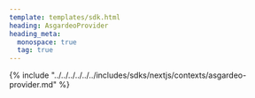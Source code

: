 ```yaml
---
template: templates/sdk.html
heading: AsgardeoProvider
heading_meta:
  monospace: true
  tag: true
---
```

{% include "../../../../../../includes/sdks/nextjs/contexts/asgardeo-provider.md" %}
